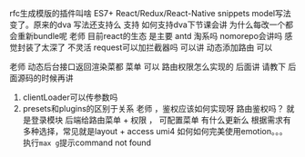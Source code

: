 rfc生成模版的插件叫啥
ES7+ React/Redux/React-Native snippets
model写法变了。原来的dva 写法还支持么
支持
如何支持dva下节课会讲 
为什么每改一个都会重新bundle呢
老师 目前react的生态 是主要 antd 淘系吗
nomorepo会讲吗
感觉封装了太深了 不灵活
request可以加拦截器吗 可以讲
动态添加路由 可以

老师 动态后台接口返回渲染菜都
菜单 可以
路由权限怎么实现的 后面讲
请教下
后面源码的时候再讲
1. clientLoader可以传参数吗
2. presets和plugins的区别于关系
老师 ，鉴权应该如何实现呀
路由鉴权吗？
就是登录模块
后端给路由菜单 + 权限 ， 可配置菜单 有什么更新么
根据需求有多种选择，常见就是layout + access
umi4 如何如何完美使用emotion。。。
执行`max g`提示command not found

